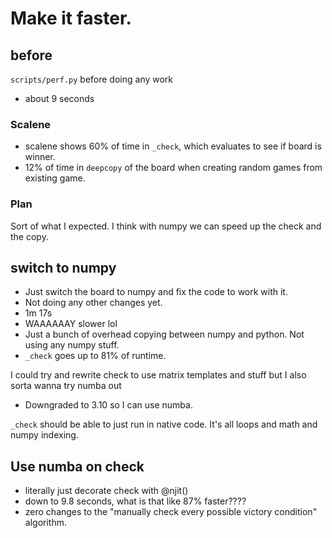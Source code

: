 # Make it faster.


## before
`scripts/perf.py` before doing any work
* about 9 seconds
### Scalene
* scalene shows 60% of time in `_check`, which evaluates to see if board is winner.
* 12% of time in `deepcopy` of the board when creating random games from existing game.

### Plan
Sort of what I expected. I think with numpy we can speed up the check and the copy.

## switch to numpy
* Just switch the board to numpy and fix the code to work with it.
* Not doing any other changes yet.
* 1m 17s
* WAAAAAAY slower lol
* Just a bunch of overhead copying between numpy and python. Not using any numpy stuff.
* `_check` goes up to 81% of runtime.

I could try and rewrite check to use matrix templates and stuff but I also sorta wanna try numba out
* Downgraded to 3.10 so I can use numba.

`_check` should be able to just run in native code. It's all loops and math and numpy indexing.

## Use numba on check
* literally just decorate check with @njit()
* down to 9.8 seconds, what is that like 87% faster????
* zero changes to the "manually check every possible victory condition" algorithm.